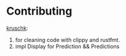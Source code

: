 # Contributing

[kruschk](https://github.com/kruschk):

1. for cleaning code with clippy and rustfmt.
2. impl Display for Prediction && Predictions